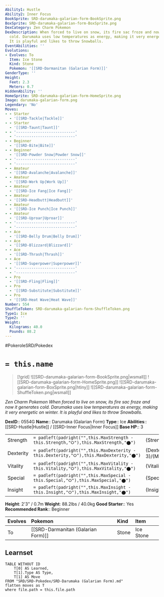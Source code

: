 ```yaml
---
Ability1: Hustle
Ability2: Inner Focus
BookSprite: SRD-darumaka-galarian-form-BookSprite.png
BoxSprite: SRD-darumaka-galarian-form-BoxSprite.png
DexCategory: Zen Charm Pokemon
DexDescription: When forced to live on snow, its fire sac froze and now it generates
  cold. Darumaka uses low temperatures as energy, making it very energetic on winter.
  It is playful and likes to throw Snowballs.
EventAbilities: ''
Evolutions:
- Evolves: To
  Item: Ice Stone
  Kind: Stone
  Pokemon: '[[SRD-Darmanitan (Galarian Form)]]'
GenderType: ''
Height:
  Feet: 2.3
  Meters: 0.7
HiddenAbility: ''
HomeSprite: SRD-darumaka-galarian-form-HomeSprite.png
Image: darumaka-galarian-form.png
Legendary: 'No'
Moves:
- - Starter
  - '[[SRD-Tackle|Tackle]]'
- - Starter
  - '[[SRD-Taunt|Taunt]]'
- - '---------------------------'
  - '---------------------------'
- - Beginner
  - '[[SRD-Bite|Bite]]'
- - Beginner
  - '[[SRD-Powder Snow|Powder Snow]]'
- - '---------------------------'
  - '---------------------------'
- - Amateur
  - '[[SRD-Avalanche|Avalanche]]'
- - Amateur
  - '[[SRD-Work Up|Work Up]]'
- - Amateur
  - '[[SRD-Ice Fang|Ice Fang]]'
- - Amateur
  - '[[SRD-Headbutt|Headbutt]]'
- - Amateur
  - '[[SRD-Ice Punch|Ice Punch]]'
- - Amateur
  - '[[SRD-Uproar|Uproar]]'
- - '---------------------------'
  - '---------------------------'
- - Ace
  - '[[SRD-Belly Drum|Belly Drum]]'
- - Ace
  - '[[SRD-Blizzard|Blizzard]]'
- - Ace
  - '[[SRD-Thrash|Thrash]]'
- - Ace
  - '[[SRD-Superpower|Superpower]]'
- - '---------------------------'
  - '---------------------------'
- - Pro
  - '[[SRD-Fling|Fling]]'
- - Pro
  - '[[SRD-Substitute|Substitute]]'
- - Pro
  - '[[SRD-Heat Wave|Heat Wave]]'
Number: 554
ShuffleToken: SRD-darumaka-galarian-form-ShuffleToken.png
Type1: Ice
Type2: ''
Weight:
  Kilograms: 40.0
  Pounds: 88.2
---
```


#PokeroleSRD/Pokedex

# `= this.name`

> [!grid]
> ![[SRD-darumaka-galarian-form-BookSprite.png|wsmall]]
> ![[SRD-darumaka-galarian-form-HomeSprite.png]]
> ![[SRD-darumaka-galarian-form-BoxSprite.png|htiny]]
> ![[SRD-darumaka-galarian-form-ShuffleToken.png|wsmall]]


*Zen Charm Pokemon*
*When forced to live on snow, its fire sac froze and now it generates cold. Darumaka uses low temperatures as energy, making it very energetic on winter. It is playful and likes to throw Snowballs.*

**DexID**:: 0554G
**Name**:: Darumaka (Galarian Form)
**Type**:: Ice
**Abilities**:: [[SRD-Hustle|Hustle]] / [[SRD-Inner Focus|Inner Focus]]
**Base HP**:: 3

|           |                                                                                        |                                          |
| --------- | -------------------------------------------------------------------------------------- | ---------------------------------------- |
| Strength  | `= padleft(padright("",this.MaxStrength - this.Strength,"⭘"),this.MaxStrength,"⬤")`    | (Strength::3)/(MaxStrength::7)   |
| Dexterity | `= padleft(padright("",this.MaxDexterity - this.Dexterity,"⭘"),this.MaxDexterity,"⬤")` | (Dexterity:: 3)/(MaxDexterity::6) |
| Vitality  | `= padleft(padright("",this.MaxVitality - this.Vitality,"⭘"),this.MaxVitality,"⬤")`    | (Vitality::2)/(MaxVitality::4)   |
| Special   | `= padleft(padright("",this.MaxSpecial - this.Special,"⭘"),this.MaxSpecial,"⬤")`       | (Special::1)/(MaxSpecial::3)     |
| Insight   | `= padleft(padright("",this.MaxInsight - this.Insight,"⭘"),this.MaxInsight,"⬤")`       | (Insight::2)/(MaxInsight::4)     |

**Height**: 2'3" / 0.7m
**Weight**: 88.2lbs / 40.0kg
**Good Starter**:: Yes
**Recommended Rank**:: Beginner

| Evolves   | Pokemon                            | Kind   | Item      |
|:----------|:-----------------------------------|:-------|:----------|
| To        | [[SRD-Darmanitan (Galarian Form)]] | Stone  | Ice Stone |

## Learnset

```dataview
TABLE WITHOUT ID
    T[0] AS Learned,
    T[1].Type AS Type,
    T[1] AS Move
FROM "SRD/SRD-Pokedex/SRD-Darumaka (Galarian Form).md"
flatten moves as T
where file.path = this.file.path
```
